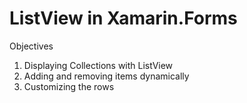 # ListView in Xamarin.Forms

Objectives

1) Displaying Collections with ListView
2) Adding and removing items dynamically
3) Customizing the rows

